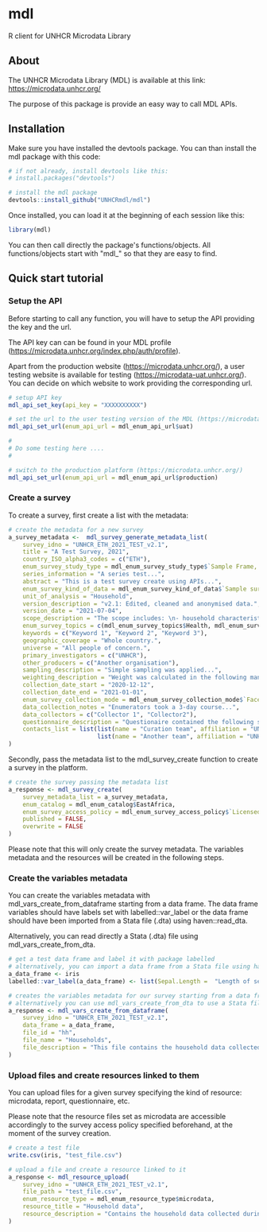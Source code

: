 # mdl
R client for UNHCR Microdata Library

## About
The UNHCR Microdata Library (MDL) is available at this link: https://microdata.unhcr.org/

The purpose of this package is provide an easy way to call MDL APIs. 

## Installation
Make sure you have installed the devtools package. You can than install the mdl package with this code:

``` r
# if not already, install devtools like this: 
# install.packages("devtools")

# install the mdl package
devtools::install_github("UNHCRmdl/mdl")
```


Once installed, you can load it at the beginning of each session like this:
```r
library(mdl)
```
You can then call directly the package's functions/objects. 
All functions/objects start with "mdl_" so that they are easy to find.


## Quick start tutorial

### Setup the API

Before starting to call any function, you will have to setup the API providing the key and the url.


The API key can can be found in your MDL profile (https://microdata.unhcr.org/index.php/auth/profile).


Apart from the production website (https://microdata.unhcr.org/), a user testing website is available for testing (https://microdata-uat.unhcr.org/). You can decide on which website to work providing the corresponding url.

```r
# setup API key
mdl_api_set_key(api_key = "XXXXXXXXXX")

# set the url to the user testing version of the MDL (https://microdata-uat.unhcr.org/)
mdl_api_set_url(enum_api_url = mdl_enum_api_url$uat)

#
# Do some testing here ....
#

# switch to the production platform (https://microdata.unhcr.org/)
mdl_api_set_url(enum_api_url = mdl_enum_api_url$production)
```

### Create a survey

To create a survey, first create a list with the metadata:

```r
# create the metadata for a new survey
a_survey_metadata <-  mdl_survey_generate_metadata_list(
    survey_idno = "UNHCR_ETH_2021_TEST_v2.1",
    title = "A Test Survey, 2021",
    country_ISO_alpha3_codes = c("ETH"),
    enum_survey_study_type = mdl_enum_survey_study_type$`Sample Frame, Households [sf/hh]`,
    series_information = "A series test...",
    abstract = "This is a test survey create using APIs...",
    enum_survey_kind_of_data = mdl_enum_survey_kind_of_data$`Sample survey data [ssd]`,
    unit_of_analysis = "Household",
    version_description = "v2.1: Edited, cleaned and anonymised data.",
    version_date = "2021-07-04",
    scope_description = "The scope includes: \n- household characteristics \n- dwellings",
    enum_survey_topics = c(mdl_enum_survey_topics$Health, mdl_enum_survey_topics$Protection),
    keywords = c("Keyword 1", "Keyword 2", "Keyword 3"),
    geographic_coverage = "Whole country.",
    universe = "All people of concern.",
    primary_investigators = c("UNHCR"),
    other_producers = c("Another organisation"),
    sampling_description = "Simple sampling was applied...",
    weighting_description = "Weight was calculated in the following manner...",
    collection_date_start = "2020-12-12",
    collection_date_end = "2021-01-01",
    enum_survey_collection_mode = mdl_enum_survey_collection_mode$`Face-to-face [f2f]`,
    data_collection_notes = "Enumerators took a 3-day course...",
    data_collectors = c("Collector 1", "Collector2"),
    questionnaire_description = "Questionaire contained the following sections: ... ",
    contacts_list = list(list(name = "Curation team", affiliation = "UNHCR", email = "xxx@xxx.org"),
                         list(name = "Another team", affiliation = "UNHCR", email = "xxx2@xxx.org"))
)
```


Secondly, pass the metadata list to the mdl_survey_create function to create a survey in the platform.
```r
# create the survey passing the metadata list
a_response <- mdl_survey_create(
    survey_metadata_list = a_survey_metadata,
    enum_catalog = mdl_enum_catalog$EastAfrica,
    enum_survey_access_policy = mdl_enum_survey_access_policy$`Licensed use files`,
    published = FALSE,
    overwrite = FALSE
)
```
Please note that this will only create the survey metadata. The variables metadata and the resources will be created in the following steps.


### Create the variables metadata

You can create the variables metadata with mdl_vars_create_from_dataframe starting from a data frame. The data frame variables should have labels set with labelled::var_label or the data frame should have been imported from a Stata file (.dta) using haven::read_dta.

Alternatively, you can read directly a Stata (.dta) file using mdl_vars_create_from_dta.

```r
# get a test data frame and label it with package labelled
# alternatively, you can import a data frame from a Stata file using haven::read_dta
a_data_frame <- iris
labelled::var_label(a_data_frame) <- list(Sepal.Length =  "Length of sepal", Sepal.Width = "Width of sepal", Petal.Length = "Length of petal", Petal.Width = "Width of Petal", Species = "Species")

# creates the variables metadata for our survey starting from a data frame
# alternatively you can use mdl_vars_create_from_dta to use a Stata file instead
a_response <- mdl_vars_create_from_dataframe(
    survey_idno = "UNHCR_ETH_2021_TEST_v2.1",
    data_frame = a_data_frame,
    file_id = "hh",
    file_name = "Households",
    file_description = "This file contains the household data collected during the survey."
)
```


### Upload files and create resources linked to them

You can upload files for a given survey specifying the kind of resource: microdata, report, questionnaire, etc. 

Please note that the resource files set as microdata are accessible accordingly to the survey access policy specified beforehand, at the moment of the survey creation.

```r
# create a test file
write.csv(iris, "test_file.csv")

# upload a file and create a resource linked to it
a_response <- mdl_resource_upload(
    survey_idno = "UNHCR_ETH_2021_TEST_v2.1",
    file_path = "test_file.csv",
    enum_resource_type = mdl_enum_resource_type$microdata,
    resource_title = "Household data",
    resource_description = "Contains the household data collected during the survey"
)

```



